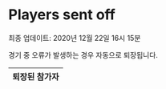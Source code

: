 # Players sent off
최종 업데이트: 2020년 12월 22일 16시 15분


경기 중 오류가 발생하는 경우 자동으로 퇴장됩니다.


| 퇴장된 참가자 |
|:---:|